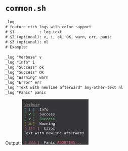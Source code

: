 # `common.sh`

```bash,editable
_log
# feature rich logs with color support
# $1           : log text
# $2 (optional): v, i, ok, OK, warn, err, panic
# $3 (optional): nl 
# Example:

_log "Verbose" v
_log "Info" i
_log "Success" ok
_log "Success" OK
_log "Warning" warn
_log "Error" err
_log "Text with newline afterward" any-other-text nl
_log "Panic" panic

```

Output: ![Example _log Output](example_log_output.png)